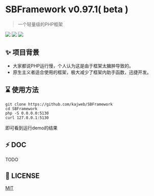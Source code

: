 # SBFramework v0.97.1( beta )

>一个轻量级的PHP框架

![](https://camo.githubusercontent.com/56d9298798ae0c049c2cfcb9fd5f8306c0ad18a0/68747470733a2f2f6170692e7472617669732d63692e6f72672f73776f6f6c652f73776f6f6c652d7372632e737667)  ![](https://img.shields.io/badge/lost-job-red.svg)  ![](https://img.shields.io/badge/lost-yourJob-blue.svg)


## ✨ 项目背景
* 大家都说PHP运行慢，个人认为这是由于框架太臃肿导致的。   
* 原生主义者适合使用的框架，极大减少了框架内助手函数，迅捷开发。  

## ⌛️ 使用方法
```
git clone https://github.com/kajweb/SBFramework
cd SBFramework
php -S 0.0.0.0:5130
curl 127.0.0.1:5130
```
即可看到运行demo的结果

## ⚡ DOC
TODO

## 📃 LICENSE
[MIT](https://opensource.org/licenses/mit-license.php)
